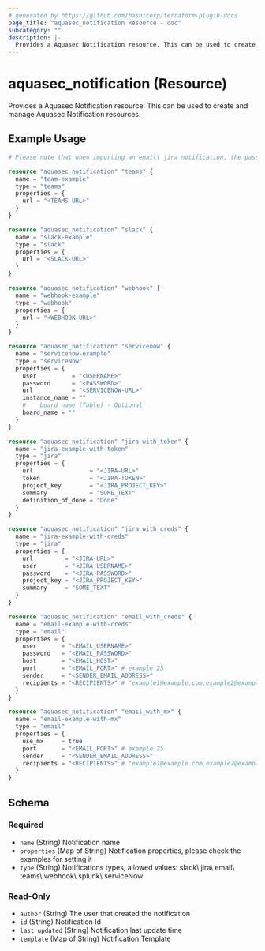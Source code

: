 ```yaml
---
# generated by https://github.com/hashicorp/terraform-plugin-docs
page_title: "aquasec_notification Resource - doc"
subcategory: ""
description: |-
  Provides a Aquasec Notification resource. This can be used to create and manage Aquasec Notification resources.
---
```


# aquasec_notification (Resource)

Provides a Aquasec Notification resource. This can be used to create and manage Aquasec Notification resources.

## Example Usage

```terraform
# Please note that when importing an email\ jira notification, the password will not be imported. However, when running the apply command, the password will be updated and applied to the resource

resource "aquasec_notification" "teams" {
  name = "team-example"
  type = "teams"
  properties = {
    url = "<TEAMS-URL>"
  }
}

resource "aquasec_notification" "slack" {
  name = "slack-example"
  type = "slack"
  properties = {
    url = "<SLACK-URL>"
  }
}

resource "aquasec_notification" "webhook" {
  name = "webhook-example"
  type = "webhook"
  properties = {
    url = "<WEBHOOK-URL>"
  }
}

resource "aquasec_notification" "servicenow" {
  name = "servicenow-example"
  type = "serviceNow"
  properties = {
    user          = "<USERNAME>"
    password      = "<PASSWORD>"
    url           = "<SERVICENOW-URL>"
    instance_name = ""
    #    board name (Table) - Optional
    board_name = ""
  }
}

resource "aquasec_notification" "jira_with_token" {
  name = "jira-example-with-token"
  type = "jira"
  properties = {
    url                = "<JIRA-URL>"
    token              = "<JIRA-TOKEN>"
    project_key        = "<JIRA_PROJECT_KEY>"
    summary            = "SOME_TEXT"
    definition_of_done = "Done"
  }
}

resource "aquasec_notification" "jira_with_creds" {
  name = "jira-example-with-creds"
  type = "jira"
  properties = {
    url         = "<JIRA-URL>"
    user        = "<JIRA_USERNAME>"
    password    = "<JIRA_PASSWORD>"
    project_key = "<JIRA_PROJECT_KEY>"
    summary     = "SOME_TEXT"
  }
}

resource "aquasec_notification" "email_with_creds" {
  name = "email-example-with-creds"
  type = "email"
  properties = {
    user       = "<EMAIL_USERNAME>"
    password   = "<EMAIL_PASSWORD>"
    host       = "<EMAIL_HOST>"
    port       = "<EMAIL_PORT>" # example 25
    sender     = "<SENDER_EMAIL_ADDRESS>"
    recipients = "<RECIPIENTS>" # "example1@example.com,example2@example.com"
  }
}

resource "aquasec_notification" "email_with_mx" {
  name = "email-example-with-mx"
  type = "email"
  properties = {
    use_mx     = true
    port       = "<EMAIL_PORT>" # example 25
    sender     = "<SENDER_EMAIL_ADDRESS>"
    recipients = "<RECIPIENTS>" # "example1@example.com,example2@example.com"
  }
}
```

<!-- schema generated by tfplugindocs -->
## Schema

### Required

- `name` (String) Notification name
- `properties` (Map of String) Notification properties, please check the examples for setting it
- `type` (String) Notifications types, allowed values: slack\ jira\ email\ teams\ webhook\ splunk\ serviceNow

### Read-Only

- `author` (String) The user that created the notification
- `id` (String) Notification Id
- `last_updated` (String) Notification last update time
- `template` (Map of String) Notification Template


